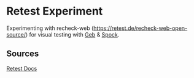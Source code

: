 # Retest Experiment
Experimenting with recheck-web (https://retest.de/recheck-web-open-source/) for visual testing with [Geb](https://gebish.org) & [Spock](http://spockframework.org).

## Sources

[Retest Docs](https://docs.retest.de/recheck-web/setup/maven/)